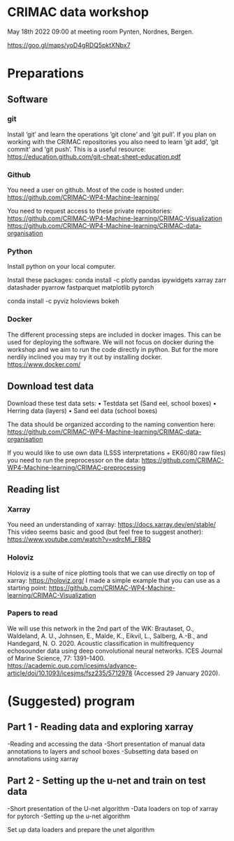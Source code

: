 CRIMAC data workshop
====================
May 18th 2022 09:00 at meeting room Pynten, Nordnes, Bergen.

https://goo.gl/maps/yoD4gRDQ5pktXNbx7

# Preparations

## Software

### git

Install ‘git’ and learn the operations ‘git clone’ and ‘git pull’. If you plan on working with the CRIMAC repositories you also need to learn ‘git add’, ‘git commit’ and ‘git push’. This is a useful resource:
https://education.github.com/git-cheat-sheet-education.pdf

### Github

You need a user on github. Most of the code is hosted under:
https://github.com/CRIMAC-WP4-Machine-learning/ 

You need to request access to these private repositories:
https://github.com/CRIMAC-WP4-Machine-learning/CRIMAC-Visualization
https://github.com/CRIMAC-WP4-Machine-learning/CRIMAC-data-organisation

### Python

Install python on your local computer.

Install these packages:
conda install -c plotly pandas ipywidgets xarray zarr datashader pyarrow fastparquet matplotlib pytorch

conda install -c pyviz holoviews bokeh

### Docker

The different processing steps are included in docker images. This can be used for deploying the software. We will not focus on docker during the workshop and we aim to run the code directly in python. But for the more nerdily inclined you may try it out by installing docker.
https://www.docker.com/ 

## Download test data

Download these test data sets:
•	Testdata set (Sand eel, school boxes)
•	Herring data (layers)
•	Sand eel data (school boxes)

The data should be organized according to the naming convention here:
https://github.com/CRIMAC-WP4-Machine-learning/CRIMAC-data-organisation 

If you would like to use own data (LSSS interpretations +  EK60/80 raw files) you need to run the preprocessor on the data:
https://github.com/CRIMAC-WP4-Machine-learning/CRIMAC-preprocessing 

## Reading list

### Xarray

You need an understanding of xarray: https://docs.xarray.dev/en/stable/
This video seems basic and good (but feel free to suggest another):
https://www.youtube.com/watch?v=xdrcMi_FB8Q 

### Holoviz

Holoviz is a suite of nice plotting tools that we can use directly on top of xarray: https://holoviz.org/
I made a simple example that you can use as a starting point:
https://github.com/CRIMAC-WP4-Machine-learning/CRIMAC-Visualization 

### Papers to read
We will use this network in the 2nd part of the WK:
Brautaset, O., Waldeland, A. U., Johnsen, E., Malde, K., Eikvil, L., Salberg, A.-B., and Handegard, N. O. 2020. Acoustic classification in multifrequency echosounder data using deep convolutional neural networks. ICES Journal of Marine Science, 77: 1391–1400. https://academic.oup.com/icesjms/advance-article/doi/10.1093/icesjms/fsz235/5712978 (Accessed 29 January 2020).


# (Suggested) program

## Part 1 - Reading data and exploring xarray

-Reading and accessing the data
-Short presentation of manual data annotations to layers and school boxes
-Subsetting data based on annotations using xarray

## Part 2 - Setting up the u-net and train on test data
-Short presentation of the U-net algorithm
-Data loaders on top of xarray for pytorch
-Setting up the u-net algorithm

Set up data loaders and prepare the unet algorithm

